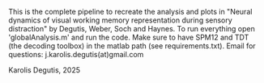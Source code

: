 This is the complete pipeline to recreate the analysis and plots in "Neural dynamics of visual working memory representation during sensory distraction" by Degutis, Weber, Soch and Haynes. 
To run everything open 'globalAnalysis.m' and run the code. 
Make sure to have SPM12 and TDT (the decoding toolbox) in the matlab path (see requirements.txt). 
Email for questions: j.karolis.degutis(at)gmail.com

Karolis Degutis, 2025

